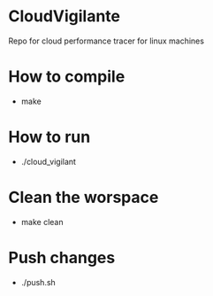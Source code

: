 # CloudVigilante
Repo for cloud performance tracer for linux machines

# How to compile
* make

# How to run
* ./cloud_vigilant

# Clean the worspace
* make clean

# Push changes
* ./push.sh